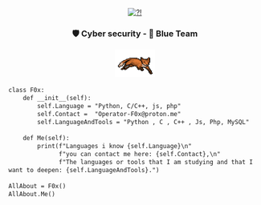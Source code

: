 <p align="center"> 
	<a href= "https://archive.org/details/pocorgtfo"><img src="BASIC.gif" alt="?!" style="width:380px;height:255px; "></a>
	<h3 align="center"> 🛡️ Cyber security - 🔵 Blue Team</h3>
</p>
<p align="center">
	<a href= "https://archive.org/details/pocorgtfo"><img src="fox.gif" alt="?!" style="width:80px;height:55px;"></a>
</p>




```Py
class F0x:
    def __init__(self):
        self.Language = "Python, C/C++, js, php"
        self.Contact =  "Operator-F0x@proton.me"
        self.LanguageAndTools = "Python , C , C++ , Js, Php, MySQL"
	
    def Me(self):
        print(f"Languages i know {self.Language}\n"
              f"you can contact me here: {self.Contact},\n"
              f"The languages or tools that I am studying and that I want to deepen: {self.LanguageAndTools}.")
	      
AllAbout = F0x()
AllAbout.Me()
```
